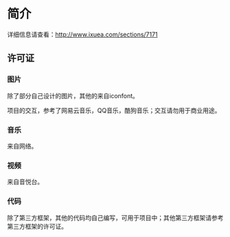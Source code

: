 # 简介

详细信息请查看：http://www.ixuea.com/sections/7171

## 许可证

### 图片

除了部分自己设计的图片，其他的来自iconfont。

项目的交互，参考了网易云音乐，QQ音乐，酷狗音乐；交互请勿用于商业用途。

### 音乐

来自网络。

### 视频

来自音悦台。

### 代码

除了第三方框架，其他的代码均自己编写，可用于项目中；其他第三方框架请参考第三方框架的许可证。
